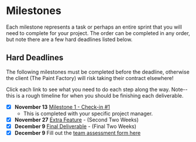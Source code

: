 # Milestones

Each milestone represents a task or perhaps an entire sprint that you will need to complete for your project. The order can be completed in any order, but note there are a few hard deadlines listed below.

## Hard Deadlines 

The following milestones must be completed before the deadline, otherwise the client (The Paint Factory) will risk taking their contract elsewhere!


Click each link to see what you need to do each step along the way. Note--this is a rough timeline for when you should be finishing each deliverable.

- [x] **November 13** [Milestone 1 - Check-in #1](milestones/2/README.md) 
	- This is completed with your specific project manager.
- [x] **November 27** [Extra Feature](extrafeature.md) - (Second Two Weeks)
- [x] **December 9** [Final Deliverable](FinalDeliverable.md) - (Final Two Weeks)
- [x] **December 9** Fill out the [team assessment form here](https://forms.gle/FwujAEQoQnAT4x6K7)
